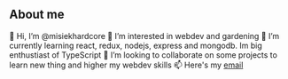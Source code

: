 ## About me

👋 Hi, I’m @misiekhardcore
👀 I’m interested in webdev and gardening
🌱 I’m currently learning react, redux, nodejs, express and mongodb. Im big enthustiast of TypeScript
💞️ I’m looking to collaborate on some projects to learn new thing and higher my webdev skills
📫 Here's my [email](michal.konopski.94@gmail.com)

<!---
misiekhardcore/misiekhardcore is a ✨ special ✨ repository because its `README.md` (this file) appears on your GitHub profile.
You can click the Preview link to take a look at your changes.
--->
